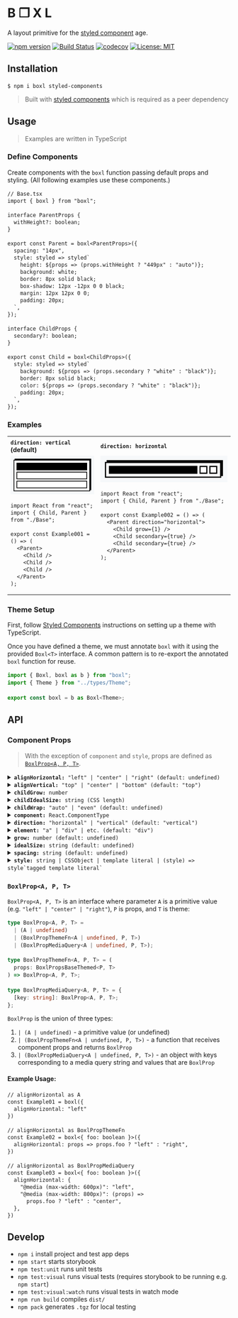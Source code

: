 # B ❐ X L

A layout primitive for the [styled component](https://www.styled-components.com) age.

[![npm version](https://badge.fury.io/js/boxl.svg)](https://badge.fury.io/js/boxl)
[![Build Status](https://travis-ci.com/cremalab/boxl.svg?branch=develop)](https://travis-ci.com/cremalab/boxl)
[![codecov](https://codecov.io/gh/cremalab/boxl/branch/develop/graph/badge.svg)](https://codecov.io/gh/cremalab/boxl)
[![License: MIT](https://img.shields.io/badge/License-MIT-yellow.svg)](https://opensource.org/licenses/MIT)

## Installation

```shell
$ npm i boxl styled-components
```
>Built with [styled components](https://www.styled-components.com) which is required as a peer dependency

## Usage

>Examples are written in TypeScript

### Define Components

Create components with the `boxl` function passing default props and styling. (All following examples use these components.)

```tsx
// Base.tsx
import { boxl } from "boxl";

interface ParentProps {
  withHeight?: boolean;
}

export const Parent = boxl<ParentProps>({
  spacing: "14px",
  style: styled => styled`
    height: ${props => (props.withHeight ? "449px" : "auto")};
    background: white;
    border: 8px solid black;
    box-shadow: 12px -12px 0 0 black;
    margin: 12px 12px 0 0;
    padding: 20px;
  `,
});

interface ChildProps {
  secondary?: boolean;
}

export const Child = boxl<ChildProps>({
  style: styled => styled`
    background: ${props => (props.secondary ? "white" : "black")};
    border: 8px solid black;
    color: ${props => (props.secondary ? "white" : "black")};
    padding: 20px;
  `,
});
```

### Examples

<table>
  <tr align="left">
    <th><code>direction: vertical</code> (default)</th>
    <th><code>direction: horizontal</code></th>
  </tr>
<tr valign="top">
<td>
<img src=".loki/reference/example_example_001.png" alt="Example 001" width="100%"/>

```tsx
import React from "react";
import { Child, Parent } from "./Base";

export const Example001 = () => (
  <Parent>
    <Child />
    <Child />
    <Child />
  </Parent>
);
```
</td>
<td>

<img src=".loki/reference/example_example_002.png" alt="Example 002" width="100%"/>

```tsx
import React from "react";
import { Child, Parent } from "./Base";

export const Example002 = () => (
  <Parent direction="horizontal">
    <Child grow={1} />
    <Child secondary={true} />
    <Child secondary={true} />
  </Parent>
);
```
</td>
</tr>
</table>

### Theme Setup

First, follow [Styled Components](https://www.styled-components.com/docs/api#define-a-theme-interface) instructions on setting up a theme with TypeScript.

Once you have defined a theme, we must annotate `boxl` with it using the provided `Boxl<T>` interface. A common pattern is to re-export the annotated `boxl` function for reuse.

```jsx
import { Boxl, boxl as b } from "boxl";
import { Theme } from "../types/Theme";

export const boxl = b as Boxl<Theme>;
```


## API

### Component Props

>With the exception of `component` and `style`, props are defined as <a href="BoxlProp">`BoxlProp<A, P, T>`</a>.

<details >
<summary>
<code><strong>alignHorizontal:</strong> "left" | "center" | "right" (default: undefined)</code>
</summary>

#### Description

Control horizontal alignment of children. If value is undefined, Child fills available Parent space.

#### Example: `"center"`
```tsx
// AlignHorizontal.tsx

import React from "react";
import { Child, Parent } from "./Base";

export const AlignHorizontal001 = () => (
  <Parent alignHorizontal="center">
    <Child />
  </Parent>
);
```
![alignHorizontal: example 1](.loki/reference/example_example_AlignHorizontal001.png)
</details>

<details >
<summary>
<code><strong>alignVertical:</strong> "top" | "center" | "bottom" (default: "top")</code>
</summary>

#### Description

Aligns children vertically regardless of `direction`.

#### Example: `"bottom"`
```tsx
// AlignVertical.tsx
import React from "react";
import { Child, Parent } from "./Base";

export const AlignVertical001 = () => (
  <Parent alignVertical="center" withHeight={true}>
    <Child />
  </Parent>
);
```
![alignHorizontal: example 1](.loki/reference/example_example_AlignVertical001.png)
</details>

<details >
<summary>
  <code><strong>childGrow:</strong> number</code>
</summary>

#### Description 

Sets grow amount on all children equally. Useful in combination with `childWrap`.

#### Example

`childGrow={1}` causes Child components to fill available Parent space evenly if possible.

```tsx
// ChildGrow.tsx
import React from "react";
import { Child, Parent } from "./Base";

export const ChildGrow001 = () => (
  <Parent direction="horizontal" childGrow={1}>
    <Child />
    <Child />
  </Parent>
);
```
![alignHorizontal: example 1](.loki/reference/example_example_ChildGrow001.png)
</details>

<details >
<summary>
  <code><strong>childIdealSize:</strong> string (CSS length)</code>
</summary>

#### Description 

Sets `idealSize` on all children. Useful in combination with `childWrap`.

#### Example

`childIdealSize="150px"` causes Child components to _prefer_ 150 pixel width if possible.

```tsx
import React from "react";
import { Child, Parent } from "./Base";

export const ChildIdealSize001 = () => (
  <Parent direction="horizontal" childIdealSize="150px">
    <Child />
    <Child />
    <Child />
    <Child />
  </Parent>
);
```
![childIdealSize: example 1](.loki/reference/example_example_ChildIdealSize001.png)
</details>

<details >
<summary>
<code><strong>childWrap:</strong> "auto" | "even" (default: undefined)</code>
</summary>

#### Description 

Allows Child components to wrap if needed.

#### Example 1: `childWrap="auto"`

```tsx
import React from "react";
import { Child, Parent } from "./Base";

export const ChildWrap001 = () => (
  <Parent
    grow={1}
    direction="horizontal"
    childIdealSize="200px"
    childWrap="auto"
  >
    <Child />
    <Child />
    <Child />
    <Child />
  </Parent>
);
```
![childWrap: example 1](.loki/reference/example_example_ChildWrap001.png)

#### Example 2: `childWrap="auto"` with `childGrow={1}`
```tsx
import React from "react";
import { Child, Parent } from "./Base";

export const ChildWrap002 = () => (
  <Parent
    grow={1}
    direction="horizontal"
    childIdealSize="200px"
    childGrow={1}
    childWrap="auto"
  >
    <Child />
    <Child />
    <Child />
    <Child />
  </Parent>
);
```
![childWrap: example 2](.loki/reference/example_example_ChildWrap002.png)

#### Example 3: `childWrap="even"` with `childGrow={1}`
```tsx
import React from "react";
import { Child, Parent } from "./Base";

export const ChildWrap003 = () => (
  <Parent
    grow={1}
    direction="horizontal"
    childIdealSize="200px"
    childGrow={1}
    childWrap="even"
  >
    <Child />
    <Child />
    <Child />
    <Child />
  </Parent>
);
```
![childWrap: example 3](.loki/reference/example_example_ChildWrap003.png)
</details>

<details >
<summary>
<code><strong>component:</strong> React.ComponentType</code>
</summary>

#### Description 

Allows another component to be passed for styling. This is useful when you need to style a 3rd party component (e.g. react-router's `<Link />`)

```tsx
import React, { SFC } from "react";
import { boxl } from "boxl";
import { Parent } from "./Base";

const MyButton: SFC = props => <button {...props} />;

const MyButtonBoxled = boxl({
  component: MyButton,
  style: styled => styled`
    background: hsl(200, 100%, 50%);
    border-radius: 0.25em;
    border: none;
    color: white;
    cursor: pointer;
    font-size: 0.75em;
    outline: none;
    padding: 0.5em 1em;
    &:active {
      background: hsl(200, 100%, 40%);
    }
    &:hover {
      background: hsl(200, 100%, 60%);
    }
  `,
});

export const Component001 = () => (
  <Parent alignHorizontal="center">
    <MyButton>Old Button</MyButton>
    <MyButtonBoxled>New Button</MyButtonBoxled>
  </Parent>
);
```
![component: example 1](.loki/reference/example_example_Component001.png)
</details>

<details >
<summary>
<code><strong>direction:</strong> "horizontal" | "vertical" (default: "vertical")</code>
</summary>

#### Description 

Controls the direction that children flow.

#### Example 1: `"vertical"`

```tsx
import React from "react";
import { Child, Parent } from "./Base";

export const Direction001 = () => (
  <Parent direction="vertical">
    <Child />
    <Child />
    <Child />
  </Parent>
);
```
![direction: example 1](.loki/reference/example_example_Direction001.png)

#### Example 2: `"horizontal"`

```tsx
import React from "react";
import { Child, Parent } from "./Base";

export const Direction002 = () => (
  <Parent direction="horizontal">
    <Child />
    <Child />
    <Child />
  </Parent>
);
```
![direction: example 2](.loki/reference/example_example_Direction002.png)
</details>

<details >
<summary>
<code><strong>element:</strong> "a" | "div" | etc. (default: "div")</code>
</summary>

#### Description 

Determines what HTML element is rendered.

>If `component` is set this property is ignored

```tsx
import React from "react";
import { boxl } from "boxl";
import { Parent } from "./Base";

const Link = boxl({ element: "a" });

export const Element001 = () => (
  <Parent
    grow={1}
    direction="horizontal"
    childIdealSize="200px"
    childWrap="auto"
  >
    <Link href="http://google.com">Google it</Link>
  </Parent>
);
```
![component: example 1](.loki/reference/example_example_Element001.png)
</details>

<details >
<summary>
<code><strong>grow:</strong> number (default: undefined)</code>
</summary>

#### Description 

Determines how the component expands in relation to its parent and siblings.

#### Example 

```tsx
import React from "react";
import { Child, Parent } from "./Base";

export const Grow001 = () => (
  <Parent direction="horizontal">
    <Child />
    <Child grow={1} />
    <Child />
  </Parent>
);
```
![grow: example 1](.loki/reference/example_example_Grow001.png)
</details>

<details >
<summary>
<code><strong>idealSize:</strong> string (default: undefined)</code>
</summary>

#### Description 

Defines the preferred/ideal width or hight (depending on the parent's `direction`) of the component and may need to be combined with min-/max-/width via the style property to achieve the desired result.

If the parent direction is "vertical" (default), `idealSize` will affect the _height_ of the component. If the parent direction is "horizontal", `idealSize` will affect the _width_ of the component.

#### Example 

```tsx
import React from "react";
import { Child, Parent } from "./Base";

export const IdealSize001 = () => (
  <Parent direction="horizontal">
    <Child idealSize="50%" />
  </Parent>
);
```
![idealSize: example 1](.loki/reference/example_example_IdealSize001.png)
</details>

<details >
<summary>
<code><strong>spacing:</strong> string (default: undefined)</code>
</summary>

#### Description 

Defines the space between children without affecting their distance from the edge of their parent.

#### Example 

```tsx
import React from "react";
import { Child, Parent } from "./Base";

export const Spacing001 = () => (
  <Parent childGrow={1} direction="horizontal" spacing="100px">
    <Child />
    <Child />
    <Child />
  </Parent>
);
```
![spacing: example 1](.loki/reference/example_example_Spacing001.png)
</details>

<details >
<summary>
<code><strong>style:</strong> string | CSSObject | template literal | (style) => style`tagged template literal`</code>
</summary>

#### Description 

Applies style to the component.

#### Example 

```tsx
import React from "react";
import { boxl } from "../../lib/boxl";
import { Parent } from "./Base";

const StyleString = boxl({
  style: "background: black; border-radius: 10px; height: 50px;",
});

const StyleObject = boxl({
  style: {
    background: "black",
    borderRadius: 10,
    height: 50,
  },
});

const TemplateLiteral = boxl({
  style: `
    background: black;
    border-radius: 10px;
    height: 50px;
  `,
});

const TaggedTemplateLiteral = boxl({
  style: styled => styled`
    background: black;
    border-radius: 10px;
    height: 50px;
  `,
});

export const Style001 = () => (
  <Parent>
    <StyleString />
    <StyleObject />
    <TemplateLiteral />
    <TaggedTemplateLiteral />
  </Parent>
);
```
![style: example 1](.loki/reference/example_example_Style001.png)
</details>

### `BoxlProp<A, P, T>`<a name="BoxlProp"></a>

`BoxlProp<A, P, T>` is an interface where parameter `A` is a primitive value (e.g. `"left" | "center" | "right"`), `P` is props, and `T` is theme:

```ts
type BoxlProp<A, P, T> =
  | (A | undefined)
  | (BoxlPropThemeFn<A | undefined, P, T>)
  | (BoxlPropMediaQuery<A | undefined, P, T>);

type BoxlPropThemeFn<A, P, T> = (
  props: BoxlPropsBaseThemed<P, T>
) => BoxlProp<A, P, T>;

type BoxlPropMediaQuery<A, P, T> = {
  [key: string]: BoxlProp<A, P, T>;
};
```
`BoxlProp` is the union of three types:
1. `| (A | undefined)` - a primitive value (or undefined)
2. `| (BoxlPropThemeFn<A | undefined, P, T>)` - a function that receives component props and returns `BoxlProp`
3. `| (BoxlPropMediaQuery<A | undefined, P, T>)` - an object with keys corresponding to a media query string and values that are `BoxlProp`

#### Example Usage:

```tsx
// alignHorizontal as A
const Example01 = boxl({
  alignHorizontal: "left"
})

// alignHorizontal as BoxlPropThemeFn
const Example02 = boxl<{ foo: boolean }>({
  alignHorizontal: props => props.foo ? "left" : "right",
})

// alignHorizontal as BoxlPropMediaQuery
const Example03 = boxl<{ foo: boolean }>({
  alignHorizontal: { 
    "@media (max-width: 600px)": "left",
    "@media (max-width: 800px)": (props) => 
      props.foo ? "left" : "center",
  },
})

```

## Develop

- `npm i` install project and test app deps
- `npm start` starts storybook
- `npm test:unit` runs unit tests
- `npm test:visual` runs visual tests (requires storybook to be running e.g. `npm start`)
- `npm test:visual:watch` runs visual tests in watch mode
- `npm run build` compiles `dist/`
- `npm pack` generates `.tgz` for local testing
